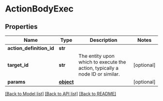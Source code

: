 # ActionBodyExec

## Properties
Name | Type | Description | Notes
------------ | ------------- | ------------- | -------------
**action_definition_id** | **str** |  | 
**target_id** | **str** | The entity upon which to execute the action, typically a node ID or similar. | [optional] 
**params** | [**object**](.md) |  | [optional] 

[[Back to Model list]](../README.md#documentation-for-models) [[Back to API list]](../README.md#documentation-for-api-endpoints) [[Back to README]](../README.md)


